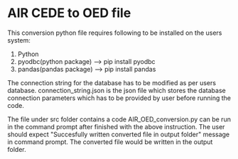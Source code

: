 # AIR CEDE to OED file

This conversion python file requires following to 
be installed on the users system:
1. Python
2. pyodbc(python package) --> pip install pyodbc
3. pandas(pandas package) --> pip install pandas

The connection string for the database has to be modified as per users database.
connection_string.json is the json file which stores the database connection parameters which has to be provided by user before running the code.

The file under src folder contains a code AIR_OED_conversion.py can be run in the command prompt after finished with the above instruction.
The user should expect "Succesfully written converted file in output folder" message in command prompt. The converted file would be written in the output folder.

